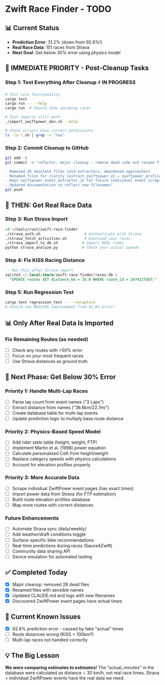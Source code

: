 # Zwift Race Finder - TODO

## 📊 Current Status
- **Prediction Error**: 31.2% (down from 92.8%!)
- **Real Race Data**: 151 races from Strava
- **Next Goal**: Get below 30% error using physics model

## 🚨 IMMEDIATE PRIORITY - Post-Cleanup Tasks

### Step 1: Test Everything After Cleanup ⚡ IN PROGRESS
```bash
# Test core functionality
cargo test
cargo run -- --help
cargo run  # Should show upcoming races

# Test imports still work
./import_zwiftpower_dev.sh --help

# Check scripts have correct permissions
ls -la *.sh | grep -v "rwx"
```

### Step 2: Commit Cleanup to GitHub
```bash
git add -A
git commit -m "refactor: major cleanup - remove dead code and rename files

- Removed 28 obsolete files (old extractors, abandoned approaches)
- Renamed files for clarity (extract_zwiftpower_v2 → zwiftpower_profile_extractor)
- Kept zwiftpower_event_extractor.js for future individual event scraping
- Updated documentation to reflect new filenames"
git push
```

## 🎯 THEN: Get Real Race Data

### Step 3: Run Strava Import 
```bash
cd ~/tools/rust/zwift-race-finder
./strava_auth.sh                    # Authenticate with Strava
./strava_fetch_activities.sh        # Download your races  
./strava_import_to_db.sh           # Import REAL times
python strava_analyze.py           # Check your actual speeds
```

### Step 4: Fix KISS Racing Distance
```sql
-- Run this after Strava import
sqlite3 ~/.local/share/zwift-race-finder/races.db \
  "UPDATE routes SET distance_km = 35.0 WHERE route_id = 2474227587;"
```

### Step 5: Run Regression Test
```bash
cargo test regression_test -- --nocapture
# Should see MASSIVE improvement from 92.8% error!
```

## 📊 Only After Real Data Is Imported

### Fix Remaining Routes (as needed)
- [ ] Check any routes with >50% error
- [ ] Focus on your most frequent races
- [ ] Use Strava distances as ground truth

## 🚀 Next Phase: Get Below 30% Error

### Priority 1: Handle Multi-Lap Races
- [ ] Parse lap count from event names ("3 Laps")
- [ ] Extract distance from names ("36.6km/22.7mi")
- [ ] Create database table for multi-lap events
- [ ] Update prediction logic to multiply base route distance

### Priority 2: Physics-Based Speed Model
- [ ] Add rider stats table (height, weight, FTP)
- [ ] Implement Martin et al. (1998) power equation
- [ ] Calculate personalized CdA from height/weight
- [ ] Replace category speeds with physics calculations
- [ ] Account for elevation profiles properly

### Priority 3: More Accurate Data
- [ ] Scrape individual ZwiftPower event pages (has exact times)
- [ ] Import power data from Strava (for FTP estimation)
- [ ] Build route elevation profiles database
- [ ] Map more routes with correct distances

### Future Enhancements
- [ ] Automate Strava sync (daily/weekly)
- [ ] Add weather/draft conditions toggle
- [ ] Surface-specific bike recommendations
- [ ] Real-time predictions during races (Sauce4Zwift)
- [ ] Community data sharing API
- [ ] Device emulation for automated testing

## ✅ Completed Today
- [x] Major cleanup: removed 28 dead files
- [x] Renamed files with sensible names
- [x] Updated CLAUDE.md and logs with new filenames
- [x] Discovered ZwiftPower event pages have actual times

## 🐛 Current Known Issues
- [x] 92.8% prediction error - caused by fake "actual" times
- [ ] Route distances wrong (KISS = 100km?)
- [ ] Multi-lap races not handled correctly

## 💡 The Big Lesson
**We were comparing estimates to estimates!** The "actual_minutes" in the database were calculated as distance ÷ 30 km/h, not real race times. Strava + individual ZwiftPower events have the real data we need.